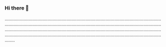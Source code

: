 ### Hi there 👋

........................................................................................................................................................................................................................................................................................................................................................................................................................................................................................................................